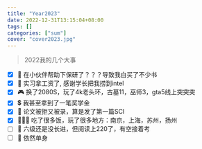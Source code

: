 ```yaml
---
title: "Year2023"
date: 2022-12-31T13:15:04+08:00
tags: []
categories: ["sum"]
cover: "cover2023.jpg"
---
```

> 2022我的几个大事
<!--more-->

* [x] :tophat: 在小伙伴帮助下保研了？？？导致我白买了不少书
* [x] :money_with_wings: 实习拿工资了, 感谢学长把我捞到intel
* [x] :video_game: 换了2080S，玩了4k老头环，古墓11，巫师3，gta5线上突突突
* [x] :heavy_dollar_sign: 我甚至拿到了一笔奖学金
* [x] :bookmark_tabs: 论文被拒又被录，算是发了第一篇SCI
* [x] :people_holding_hands: 吃了很多饭，玩了很多地方：南京，上海，苏州，扬州
* [ ] :clown_face: 六级还是没长进，但阅读上220了，有空接着考
* [ ] :dog: 依然单身
